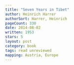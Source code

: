 ```yaml
---
title: "Seven Years in Tibet"
author: Heinrich Harrer
authorSort: Harrer, Heinrich
pageCount: 330
date: 2014-08-02
written: 1953
stars: 5
layout: post
category: book
tags: read unreviewed
mapping: Austria, Europe
---
```

